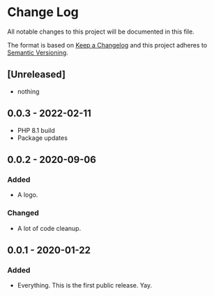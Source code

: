 # Change Log

All notable changes to this project will be documented in this file.

The format is based on [Keep a Changelog](http://keepachangelog.com/) and this project adheres to [Semantic Versioning](http://semver.org/).

## [Unreleased]

- nothing

## 0.0.3 - 2022-02-11

- PHP 8.1 build
- Package updates

## 0.0.2 - 2020-09-06

### Added

- A logo.

### Changed

- A lot of code cleanup.

## 0.0.1 - 2020-01-22

### Added

- Everything. This is the first public release. Yay.
